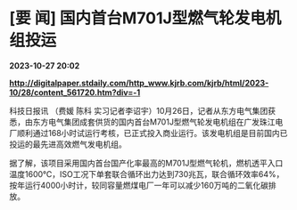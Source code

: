 # [要 闻] 国内首台M701J型燃气轮发电机组投运

**2023-10-27 20:02**

**http://digitalpaper.stdaily.com/http_www.kjrb.com/kjrb/html/2023-10/28/content_561720.htm?div=-1**

 科技日报讯 （费媛 陈科 实习记者李诏宇）10月26日，记者从东方电气集团获悉，由东方电气集团成套供货的国内首台M701J型燃气轮发电机组在广发珠江电厂顺利通过168小时试运行考核，已正式投入商业运行。该发电机组是目前国内已投运的最先进高效燃气发电机组。

 据了解，该项目采用国内首台国产化率最高的M701J型燃气轮机，燃机透平入口温度1600℃，ISO工况下单套联合循环出力达到730兆瓦，联合循环效率64%，按年运行4000小时计，较同容量燃煤电厂一年可以减少160万吨的二氧化碳排放。